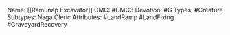 Name: [[Ramunap Excavator]]
CMC: #CMC3
Devotion: #G
Types: #Creature
Subtypes: Naga Cleric
Attributes: #LandRamp #LandFixing #GraveyardRecovery 